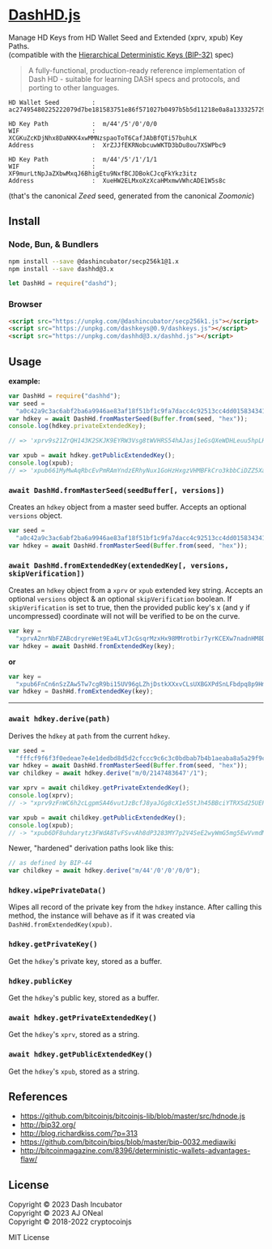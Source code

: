 # [DashHD.js](https://github.com/dashhive/dashhd.js)

Manage HD Keys from HD Wallet Seed and Extended (xprv, xpub) Key Paths. \
(compatible with the [Hierarchical Deterministic Keys (BIP-32)][bip-32] spec)

> A fully-functional, production-ready reference implementation of Dash HD -
> suitable for learning DASH specs and protocols, and porting to other
> languages.

```text
HD Wallet Seed         : ac27495480225222079d7be181583751e86f571027b0497b5b5d11218e0a8a13332572917f0f8e5a589620c6f15b11c61dee327651a14c34e18231052e48c069
```

```text
HD Key Path            :  m/44'/5'/0'/0/0
WIF                    :  XCGKuZcKDjNhx8DaNKK4xwMMNzspaoToT6CafJAbBfQTi57buhLK
Address                :  XrZJJfEKRNobcuwWKTD3bDu8ou7XSWPbc9

HD Key Path            :  m/44'/5'/1'/1/1
WIF                    :  XF9murLtNpJaZXbwMxqJ6BhigEtu9NxfBCJDBokCJcqFkYkz3itz
Address                :  XueHW2ELMxoXzXcaHMxmwVWhcADE1W5s8c
```

(that's the canonical _Zeed_ seed, generated from the canonical _Zoomonic_)

[bip-32]: https://github.com/bitcoin/bips/blob/master/bip-0032.mediawiki
[bip-39]: https://github.com/bitcoin/bips/blob/master/bip-0039.mediawiki
[bip-44]: https://github.com/bitcoin/bips/blob/master/bip-0044.mediawiki
[dash-phrase]: https://github.com/dashhive/dashphrase.js

## Install

### Node, Bun, & Bundlers

```sh
npm install --save @dashincubator/secp256k1@1.x
npm install --save dashhd@3.x
```

```js
let DashHd = require("dashd");
```

### Browser

```html
<script src="https://unpkg.com/@dashincubator/secp256k1.js"></script>
<script src="https://unpkg.com/dashkeys@0.9/dashkeys.js"></script>
<script src="https://unpkg.com/dashhd@3.x/dashhd.js"></script>
```

## Usage

**example:**

```js
var DashHd = require("dashhd");
var seed =
  "a0c42a9c3ac6abf2ba6a9946ae83af18f51bf1c9fa7dacc4c92513cc4dd015834341c775dcd4c0fac73547c5662d81a9e9361a0aac604a73a321bd9103bce8af";
var hdkey = await DashHd.fromMasterSeed(Buffer.from(seed, "hex"));
console.log(hdkey.privateExtendedKey);

// => 'xprv9s21ZrQH143K2SKJK9EYRW3Vsg8tWVHRS54hAJasj1eGsQXeWDHLeuu5hpLHRbeKedDJM4Wj9wHHMmuhPF8dQ3bzyup6R7qmMQ1i1FtzNEW'

var xpub = await hdkey.getPublicExtendedKey();
console.log(xpub);
// => 'xpub661MyMwAqRbcEvPmRAmYndzERhyNux1GoHzHxgzVHMBFkCro3kbbCiDZZ5XabZDyXPj5mH3hktvkjhhUdCQxie5e1g4t2GuAWNbPmsSfDp2'
```

### `await DashHd.fromMasterSeed(seedBuffer[, versions])`

Creates an `hdkey` object from a master seed buffer. Accepts an optional
`versions` object.

```js
var seed =
  "a0c42a9c3ac6abf2ba6a9946ae83af18f51bf1c9fa7dacc4c92513cc4dd015834341c775dcd4c0fac73547c5662d81a9e9361a0aac604a73a321bd9103bce8af";
var hdkey = await DashHd.fromMasterSeed(Buffer.from(seed, "hex"));
```

### `await DashHd.fromExtendedKey(extendedKey[, versions, skipVerification])`

Creates an `hdkey` object from a `xprv` or `xpub` extended key string. Accepts
an optional `versions` object & an optional `skipVerification` boolean. If
`skipVerification` is set to true, then the provided public key's x (and y if
uncompressed) coordinate will not will be verified to be on the curve.

```js
var key =
  "xprvA2nrNbFZABcdryreWet9Ea4LvTJcGsqrMzxHx98MMrotbir7yrKCEXw7nadnHM8Dq38EGfSh6dqA9QWTyefMLEcBYJUuekgW4BYPJcr9E7j";
var hdkey = await DashHd.fromExtendedKey(key);
```

**or**

```js
var key =
  "xpub6FnCn6nSzZAw5Tw7cgR9bi15UV96gLZhjDstkXXxvCLsUXBGXPdSnLFbdpq8p9HmGsApME5hQTZ3emM2rnY5agb9rXpVGyy3bdW6EEgAtqt";
var hdkey = DashHd.fromExtendedKey(key);
```

---

### `await hdkey.derive(path)`

Derives the `hdkey` at `path` from the current `hdkey`.

```js
var seed =
  "fffcf9f6f3f0edeae7e4e1dedbd8d5d2cfccc9c6c3c0bdbab7b4b1aeaba8a5a29f9c999693908d8a8784817e7b7875726f6c696663605d5a5754514e4b484542";
var hdkey = await DashHd.fromMasterSeed(Buffer.from(seed, "hex"));
var childkey = await hdkey.derive("m/0/2147483647'/1");

var xprv = await childkey.getPrivateExtendedKey();
console.log(xprv);
// -> "xprv9zFnWC6h2cLgpmSA46vutJzBcfJ8yaJGg8cX1e5StJh45BBciYTRXSd25UEPVuesF9yog62tGAQtHjXajPPdbRCHuWS6T8XA2ECKADdw4Ef"

var xpub = await childkey.getPublicExtendedKey();
console.log(xpub);
// -> "xpub6DF8uhdarytz3FWdA8TvFSvvAh8dP3283MY7p2V4SeE2wyWmG5mg5EwVvmdMVCQcoNJxGoWaU9DCWh89LojfZ537wTfunKau47EL2dhHKon"
```

Newer, "hardened" derivation paths look like this:

```js
// as defined by BIP-44
var childkey = await hdkey.derive("m/44'/0'/0'/0/0");
```

### `hdkey.wipePrivateData()`

Wipes all record of the private key from the `hdkey` instance. After calling
this method, the instance will behave as if it was created via
`DashHd.fromExtendedKey(xpub)`.

### `hdkey.getPrivateKey()`

Get the `hdkey`'s private key, stored as a buffer.

### `hdkey.publicKey`

Get the `hdkey`'s public key, stored as a buffer.

### `await hdkey.getPrivateExtendedKey()`

Get the `hdkey`'s `xprv`, stored as a string.

### `await hdkey.getPublicExtendedKey()`

Get the `hdkey`'s `xpub`, stored as a string.

## References

- https://github.com/bitcoinjs/bitcoinjs-lib/blob/master/src/hdnode.js
- http://bip32.org/
- http://blog.richardkiss.com/?p=313
- https://github.com/bitcoin/bips/blob/master/bip-0032.mediawiki
- http://bitcoinmagazine.com/8396/deterministic-wallets-advantages-flaw/

## License

Copyright © 2023 Dash Incubator \
Copyright © 2023 AJ ONeal \
Copyright © 2018-2022 cryptocoinjs

MIT License
